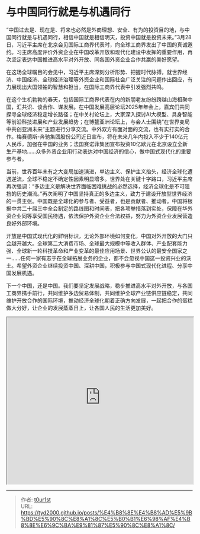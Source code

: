 # 与中国同行就是与机遇同行


“中国过去是、现在是、将来也必然是外商理想、安全、有为的投资目的地，与中国同行就是与机遇同行，相信中国就是相信明天，投资中国就是投资未来。”3月28日，习近平主席在北京会见国际工商界代表时，向全球工商界发出了中国的真诚邀约。习主席高度评价外资企业在中国改革开放和现代化建设中发挥的重要作用，再次坚定表达中国推进高水平对外开放、同各国外资企业合作共赢的美好愿望。

在这场全球瞩目的会见中，习近平主席深刻分析形势、把握时代脉搏，就世界经济、中国经济、全球经济治理等外资企业和国际社会广泛关注的问题作出回应，有力展现出大国领袖的智慧和担当，在国际工商界代表中引发强烈共鸣。

在这个生机勃勃的春天，包括国际工商界代表在内的新朋老友纷纷跨越山海相聚中国，汇共识、谈合作、谋发展。在中国发展高层论坛2025年年会上，嘉宾们共同探寻全球经济稳定增长路径；在中关村论坛上，大家深入探讨AI大模型、具身智能等前沿科技进展和产业发展趋势；在博鳌亚洲论坛上，与会人士围绕“在世界变局中共创亚洲未来”主题进行分享交流。中外双方有面对面的交流，也有实打实的合作。梅赛德斯-奔驰集团股份公司近日宣布，将在未来几年内投入不少于140亿元人民币，加强在中国的业务；法国赛诺菲集团宣布投资10亿欧元在北京设立全新生产基地……众多外资企业用行动表达对中国经济的信心，做中国式现代化的重要参与者。

当前，世界百年未有之大变局加速演进，单边主义、保护主义抬头，经济全球化遭遇逆流，全球不稳定不确定性因素明显增多。世界处在关键十字路口，习近平主席再次强调：“多边主义是解决世界面临困难挑战的必然选择，经济全球化是不可阻挡的历史潮流。”再次阐明了中国坚持真正的多边主义，致力于建设开放型世界经济的一贯主张。中国既是全球化的参与者、受益者，也是贡献者、推动者。中国将根据中共二十届三中全会制定的路线图和时间表，把各项举措落到实处，保障在华外资企业同等享受国民待遇，依法保护外资企业合法权益，努力为外资企业发展营造良好外部环境。

开放是中国式现代化的鲜明标识，无论外部环境如何变化，中国对外开放的大门只会越开越大。全球第二大消费市场、全球最大规模中等收入群体、产业配套能力强、全球新一轮科技革命和产业变革的最佳应用场景、世界公认的最安全国家之一……任何一家有志于在全球拓展业务的企业，都不会忽视中国这一投资兴业的沃土。希望外资企业继续投资中国、深耕中国，积极参与中国式现代化进程、分享中国发展机遇。

下一个中国，还是中国。我们要坚定发展战略，稳步推进高水平对外开放，与各国工商界携手前行，共同维护多边贸易体制，共同维护全球产业链供应链稳定，共同维护开放合作的国际环境，推动经济全球化朝着正确方向发展，一起把合作的蛋糕做大分好，让企业的发展蒸蒸日上，让各国人民的生活更加美好。

<iframe
    width="100%"
    height="450"
    src="https://content-static.cctvnews.cctv.com/snow-book/index.html?item_id=10534391463219214492&track_id=6266D077-313C-44A2-94D8-C6FF03995A87_775901514709"
></iframe>

---

> 作者: [t0ur1st](https://github.com/tyd2000)  
> URL: https://tyd2000.github.io/posts/%E4%B8%8E%E4%B8%AD%E5%9B%BD%E5%90%8C%E8%A1%8C%E5%B0%B1%E6%98%AF%E4%B8%8E%E6%9C%BA%E9%81%87%E5%90%8C%E8%A1%8C/  

